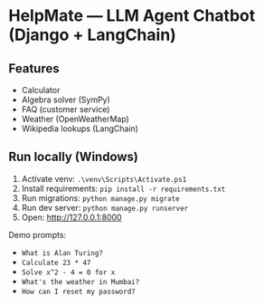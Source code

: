 # HelpMate — LLM Agent Chatbot (Django + LangChain)

## Features
- Calculator
- Algebra solver (SymPy)
- FAQ (customer service)
- Weather (OpenWeatherMap)
- Wikipedia lookups (LangChain)

## Run locally (Windows)
1. Activate venv: `.\venv\Scripts\Activate.ps1`
2. Install requirements: `pip install -r requirements.txt`
3. Run migrations: `python manage.py migrate`
4. Run dev server: `python manage.py runserver`
5. Open: http://127.0.0.1:8000

Demo prompts:
- `What is Alan Turing?`
- `Calculate 23 * 47`
- `Solve x^2 - 4 = 0 for x`
- `What's the weather in Mumbai?`
- `How can I reset my password?`
